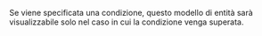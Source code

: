 Se viene specificata una condizione, questo modello di entità sarà visualizzabile solo nel caso in cui la condizione venga superata.